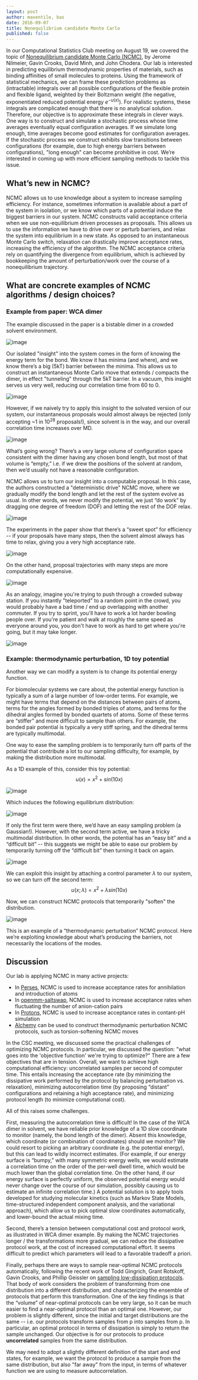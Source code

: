 ```yaml
---
layout: post
author: maxentile, bas
date: 2016-09-07
title: Nonequilibrium candidate Monte Carlo
published: false
---
```


In our Computational Statistics Club meeting on August 19, we covered the topic of [Nonequilibrium candidate Monte Carlo (NCMC)](http://www.pnas.org/content/108/45/E1009), by Jerome Nilmeier, Gavin Crooks, David Minh, and John Chodera.
Our lab is interested in predicting equilibrium thermodynamic properties of materials, such as binding affinities of small molecules to proteins.
Using the framework of statistical mechanics, we can frame these prediction problems as (intractable) integrals over all possible configurations of the flexible protein and flexible ligand, weighted by their Boltzmann weight (the negative, exponentiated reduced potential energy $e^{-u(x)}$).
For realistic systems, these integrals are complicated enough that there is no analytical solution.
Therefore, our objective is to approximate these integrals in clever ways.
One way is to construct and simulate a stochastic process whose time averages eventually equal configuration averages.
If we simulate long enough, time averages become good estimates for configuration averages.
If the stochastic process we construct exhibits slow transitions between configurations (for example, due to high energy barriers between configurations), "long enough" can become prohibitive in cost.
We’re interested in coming up with more efficient sampling methods to tackle this issue.

## What’s new in NCMC? 

NCMC allows us to use knowledge about a system to increase sampling efficiency.
For instance, sometimes information is available about a part of the system in isolation, or we know which parts of a potential induce the biggest barriers in our system.
NCMC constructs valid acceptance criteria when we use non-equilibrium driven processes as proposals.
This allows us to use the information we have to drive over or perturb barriers, and relax the system into equilibrium in a new state.
As opposed to an instantaneous Monte Carlo switch, relaxation can drastically improve acceptance rates, increasing the efficiency of the algorithm.
The NCMC acceptance criteria rely on quantifying the divergence from equilibrium, which is achieved by bookkeeping the amount of perturbation/work over the course of a nonequilibrium trajectory.

## What are concrete examples of NCMC algorithms / design choices?

### Example from paper: WCA dimer
The example discussed in the paper is a bistable dimer in a crowded solvent environment.

![image](https://cloud.githubusercontent.com/assets/5759036/18291418/9dde2d54-7455-11e6-8be0-0fbae585767a.png)

Our isolated "insight" into the system comes in the form of knowing the energy term for the bond.
We know it has minima (and where), and we know there’s a big (5kT) barrier between the minima.
This allows us to construct an instantaneous Monte Carlo move that extends / compacts the dimer, in effect "tunneling" through the 5kT barrier.
In a vacuum, this insight serves us very well, reducing our correlation time from 60 to 0.

![image](https://i.sli.mg/yOkHGO.jpg)


However, if we naively try to apply this insight to the solvated version of our system, our instantaneous proposals would almost always be rejected (only accepting ~1 in $10^{28}$ proposals!), since solvent is in the way, and our overall correlation time increases over MD.

![image](https://i.sli.mg/wfyb4o.jpg)

What’s going wrong? There’s a very large volume of configuration space consistent with the dimer having any chosen bond length, but most of that volume is “empty,” i.e. if we drew the positions of the solvent at random, then we’d usually not have a reasonable configuration.

NCMC allows us to turn our insight into a computable proposal. In this case, the authors constructed a "deterministic drive" NCMC move, where we gradually modify the bond length and let the rest of the system evolve as usual. In other words, we never modify the potential, we just “do work” by dragging one degree of freedom (DOF) and letting the rest of the DOF relax.

![image](https://i.sli.mg/BxOysu.jpg)

The experiments in the paper show that there’s a “sweet spot” for efficiency -- if your proposals have many steps, then the solvent almost always has time to relax, giving you a very high acceptance rate.

![image](http://www.pnas.org/content/108/45/E1009/F3.large.jpg)

On the other hand, proposal trajectories with many steps are more computationally expensive.

![image](http://www.pnas.org/content/108/45/E1009/F4.large.jpg)

As an analogy, imagine you're trying to push through a crowded subway station. If you instantly "teleported" to a random point in the crowd, you would probably have a bad time / end up overlapping with another commuter. If you try to sprint, you'll have to work a lot harder bowling people over. If you're patient and walk at roughly the same speed as everyone around you, you don't have to work as hard to get where you're going, but it may take longer.

![image](http://www.sichenglu.com/wp-content/uploads/2015/03/brazil1.jpg)


### Example: thermodynamic perturbation, 1D toy potential

Another way we can modify a system is to change its potential energy function.

For biomolecular systems we care about, the potential energy function is typically a sum of a large number of low-order terms.
For example, we might have terms that depend on the distances between pairs of atoms, terms for the angles formed by bonded triples of atoms, and terms for the dihedral angles formed by bonded quartets of atoms.
Some of these terms are “stiffer” and more difficult to sample than others.
For example, the bonded pair potential is typically a very stiff spring, and the dihedral terms are typically multimodal.

One way to ease the sampling problem is to temporarily turn off parts of the potential that contribute a lot to our sampling difficulty, for example, by making the distribution more multimodal.

As a 1D example of this, consider this toy potential: $$u(x) = x^2 + sin(10x)$$

![image](https://raw.githubusercontent.com/maxentile/klogw/ncmc/notebooks/toy_potential.png)

Which induces the following equilibrium distribution:

![image](https://raw.githubusercontent.com/maxentile/klogw/ncmc/notebooks/toy_distribution.png)

If only the first term were there, we’d have an easy sampling problem (a Gaussian!).
However, with the second term active, we have a tricky multimodal distribution.
In other words, the potential has an “easy bit” and a “difficult bit” -- this suggests we might be able to ease our problem by temporarily turning off the “difficult bit” then turning it back on again.

![image](https://media.giphy.com/media/F7yLXA5fJ5sLC/giphy.gif)

We can exploit this insight by attaching a control parameter $\lambda$ to our system, so we can turn off the second term:
$$ u(x; \lambda) = x^2 + \lambda sin(10x) $$

Now, we can construct NCMC protocols that temporarily "soften" the distribution.

![image](https://github.com/maxentile/klogw/blob/ncmc/notebooks/protocol_animation.gif?raw=true)

This is an example of a “thermodynamic perturbation” NCMC protocol. Here we’re exploiting knowledge about what’s producing the barriers, not necessarily the locations of the modes.

## Discussion

Our lab is applying NCMC in many active projects:

- In [Perses](https://github.com/choderalab/perses/), NCMC is used to increase acceptance rates for annihilation and introduction of atoms
- In [openmm-saltswap](https://github.com/choderalab/openmm-saltswap), NCMC is used to increase acceptance rates when fluctuating the number of anion-cation pairs
- In [Protons](https://github.com/choderalab/constph-openmm), NCMC is used to increase acceptance rates in contant-pH simulation
- [Alchemy](https://github.com/choderalab/alchemy) can be used to construct thermodynamic perturbation NCMC protocols, such as torsion-softening NCMC moves

In the CSC meeting, we discussed some the practical challenges of optimizing NCMC protocols. In particular, we discussed the question: "what goes into the 'objective function' we're trying to optimize?" There are a few objectives that are in tension. Overall, we want to achieve high computational efficiency: uncorrelated samples per second of computer time. This entails increasing the acceptance rate (by minimizing the dissipative work performed by the protocol by balancing perturbation vs. relaxation), minimizing autocorrelation time (by proposing “distant” configurations and retaining a high acceptance rate), and minimizing protocol length (to minimize computational cost).

All of this raises some challenges.

First, measuring the autocorrelation time is difficult! In the case of the WCA dimer in solvent, we have reliable prior knowledge of a 1D slow coordinate to monitor (namely, the bond length of the dimer). Absent this knowledge, which coordinate (or combination of coordinates) should we monitor? We could resort to picking an arbitrary coordinate (e.g. the potential energy), but this can lead to wildly incorrect estimates. (For example, if our energy surface is “bumpy,” with many symmetric energy wells, we would estimate a correlation time on the order of the per-well dwell time, which would be much lower than the global correlation time. On the other hand, if our energy surface is perfectly uniform, the observed potential energy would never change over the course of our simulation, possibly causing us to estimate an infinite correlation time.) A potential solution is to apply tools developed for studying molecular kinetics (such as Markov State Models, time-structured independent component analysis, and the variational approach), which allow us to pick optimal slow coordinates automatically, and lower-bound the actual mixing time.

Second, there’s a tension between computational cost and protocol work, as illustrated in WCA dimer example. By making the NCMC trajectories longer / the transformations more gradual, we can reduce the dissipative protocol work, at the cost of increased computational effort. It seems difficult to predict which parameters will lead to a favorable tradeoff a priori.

Finally, perhaps there are ways to sample near-optimal NCMC protocols automatically, following the recent work of Todd Gingrich, Grant Rotskoff, Gavin Crooks, and Phillip Geissler on [sampling low-dissipation protocols](http://arxiv.org/pdf/1602.01459.pdf).
That body of work considers the problem of transforming from one distribution into a different distribution, and characterizing the ensemble of protocols that perform this transformation.
One of the key findings is that the “volume” of near-optimal protocols can be very large, so it can be much easier to find a near-optimal protocol than an optimal one.
However, our problem is slightly different, since the initial and target distributions are the same -- i.e. our protocols transform samples from p into samples from p.
In particular, an optimal protocol in terms of dissipation is simply to return the sample unchanged.
Our objective is for our protocols to produce **uncorrelated** samples from the same distribution.

We may need to adopt a slightly different definition of the start and end states, for example, we want the protocol to produce a sample from the same distribution, but also "far away" from the input, in terms of whatever function we are using to measure autocorrelation.

